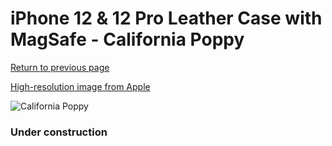 # iPhone 12 & 12 Pro Leather Case with MagSafe - California Poppy

[Return to previous page](/iphone_12)

[High-resolution image from Apple](https://store.storeimages.cdn-apple.com/8756/as-images.apple.com/is/MHKC3?wid=4500&hei=4500&fmt=png)

<div style="width: 384px"><img src="/everyphone/MHKC3.png" alt="California Poppy"></div>

### Under construction
